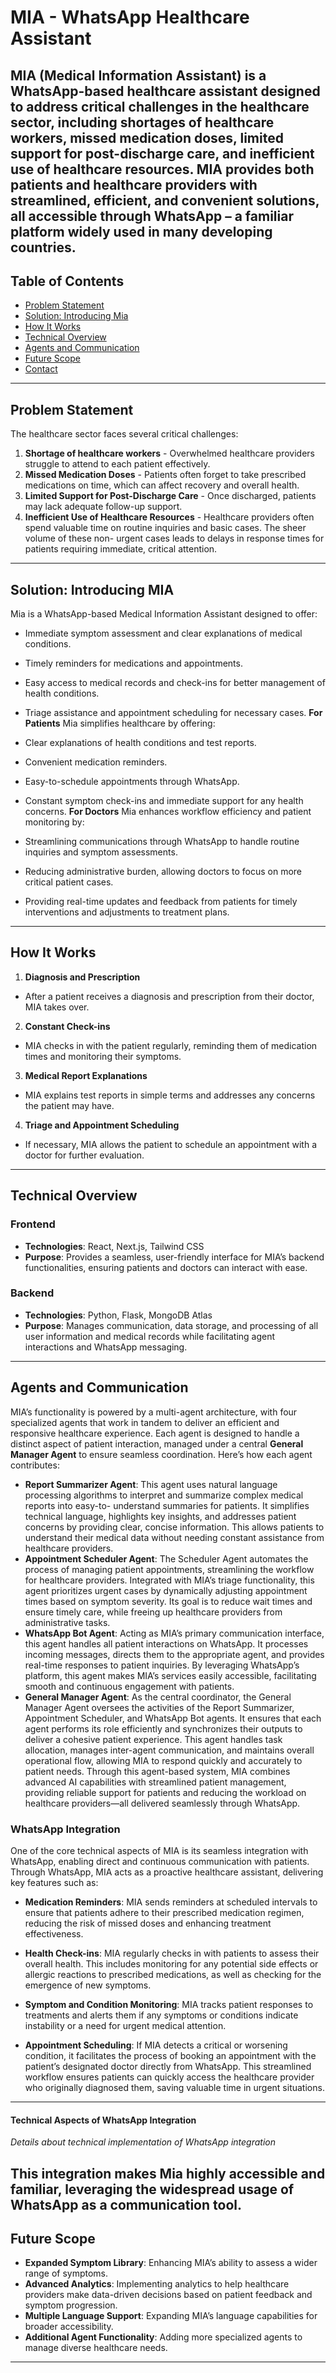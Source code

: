 # MIA - WhatsApp Healthcare Assistant
**MIA** (Medical Information Assistant) is a WhatsApp-based healthcare assistant
designed to address critical challenges in the healthcare sector, including shortages
of healthcare workers, missed medication doses, limited support for post-discharge
care, and inefficient use of healthcare resources. MIA provides both patients and
healthcare providers with streamlined, efficient, and convenient solutions, all
accessible through WhatsApp – a familiar platform widely used in many developing
countries.
---
## Table of Contents
- [Problem Statement](#problem-statement)
- [Solution: Introducing Mia](#solution-introducing-mia)
- [How It Works](#how-it-works)
- [Technical Overview](#technical-overview)
- [Agents and Communication](#agents-and-communication)
- [Future Scope](#future-scope)
- [Contact](#contact)
---
## Problem Statement
The healthcare sector faces several critical challenges:
1. **Shortage of healthcare workers** - Overwhelmed healthcare providers struggle
to attend to each patient effectively.
2. **Missed Medication Doses** - Patients often forget to take prescribed
medications on time, which can affect recovery and overall health.
3. **Limited Support for Post-Discharge Care** - Once discharged, patients may lack
adequate follow-up support.
4. **Inefficient Use of Healthcare Resources** - Healthcare providers often spend
valuable time on routine inquiries and basic cases. The sheer volume of these non-
urgent cases leads to delays in response times for patients requiring immediate,
critical attention.

---
## Solution: Introducing MIA
Mia is a WhatsApp-based Medical Information Assistant designed to offer:
- Immediate symptom assessment and clear explanations of medical conditions.
- Timely reminders for medications and appointments.
- Easy access to medical records and check-ins for better management of health
conditions.
- Triage assistance and appointment scheduling for necessary cases.
**For Patients**
Mia simplifies healthcare by offering:
- Clear explanations of health conditions and test reports.

- Convenient medication reminders.
- Easy-to-schedule appointments through WhatsApp.
- Constant symptom check-ins and immediate support for any health concerns.
**For Doctors**
Mia enhances workflow efficiency and patient monitoring by:
- Streamlining communications through WhatsApp to handle routine inquiries and
symptom assessments.
- Reducing administrative burden, allowing doctors to focus on more critical patient
cases.
- Providing real-time updates and feedback from patients for timely interventions and
adjustments to treatment plans.
---
## How It Works
1. **Diagnosis and Prescription**
- After a patient receives a diagnosis and prescription from their doctor, MIA takes
over.
2. **Constant Check-ins**
- MIA checks in with the patient regularly, reminding them of medication times and
monitoring their symptoms.
3. **Medical Report Explanations**
- MIA explains test reports in simple terms and addresses any concerns the patient
may have.
4. **Triage and Appointment Scheduling**
- If necessary, MIA allows the patient to schedule an appointment with a doctor for
further evaluation.
---
## Technical Overview
### Frontend
- **Technologies**: React, Next.js, Tailwind CSS
- **Purpose**: Provides a seamless, user-friendly interface for MIA’s backend
functionalities, ensuring patients and doctors can interact with ease.
### Backend
- **Technologies**: Python, Flask, MongoDB Atlas
- **Purpose**: Manages communication, data storage, and processing of all user
information and medical records while facilitating agent interactions and WhatsApp
messaging.
---
## Agents and Communication

MIA’s functionality is powered by a multi-agent architecture, with four specialized
agents that work in tandem to deliver an efficient and responsive healthcare
experience. Each agent is designed to handle a distinct aspect of patient interaction,
managed under a central **General Manager Agent** to ensure seamless
coordination. Here’s how each agent contributes:
- **Report Summarizer Agent**: This agent uses natural language processing
algorithms to interpret and summarize complex medical reports into easy-to-
understand summaries for patients. It simplifies technical language, highlights key
insights, and addresses patient concerns by providing clear, concise information.
This allows patients to understand their medical data without needing constant
assistance from healthcare providers.
- **Appointment Scheduler Agent**: The Scheduler Agent automates the process of
managing patient appointments, streamlining the workflow for healthcare providers.
Integrated with MIA’s triage functionality, this agent prioritizes urgent cases by
dynamically adjusting appointment times based on symptom severity. Its goal is to
reduce wait times and ensure timely care, while freeing up healthcare providers from
administrative tasks.
- **WhatsApp Bot Agent**: Acting as MIA’s primary communication interface, this
agent handles all patient interactions on WhatsApp. It processes incoming
messages, directs them to the appropriate agent, and provides real-time responses
to patient inquiries. By leveraging WhatsApp’s platform, this agent makes MIA’s
services easily accessible, facilitating smooth and continuous engagement with
patients.
- **General Manager Agent**: As the central coordinator, the General Manager
Agent oversees the activities of the Report Summarizer, Appointment Scheduler, and
WhatsApp Bot agents. It ensures that each agent performs its role efficiently and
synchronizes their outputs to deliver a cohesive patient experience. This agent
handles task allocation, manages inter-agent communication, and maintains overall
operational flow, allowing MIA to respond quickly and accurately to patient needs.
Through this agent-based system, MIA combines advanced AI capabilities with
streamlined patient management, providing reliable support for patients and reducing
the workload on healthcare providers—all delivered seamlessly through WhatsApp.
### WhatsApp Integration
One of the core technical aspects of MIA is its seamless integration with WhatsApp,
enabling direct and continuous communication with patients. Through WhatsApp,
MIA acts as a proactive healthcare assistant, delivering key features such as:
- **Medication Reminders**: MIA sends reminders at scheduled intervals to ensure
that patients adhere to their prescribed medication regimen, reducing the risk of
missed doses and enhancing treatment effectiveness.
- **Health Check-ins**: MIA regularly checks in with patients to assess their overall
health. This includes monitoring for any potential side effects or allergic reactions to
prescribed medications, as well as checking for the emergence of new symptoms.

- **Symptom and Condition Monitoring**: MIA tracks patient responses to treatments
and alerts them if any symptoms or conditions indicate instability or a need for urgent
medical attention.
- **Appointment Scheduling**: If MIA detects a critical or worsening condition, it
facilitates the process of booking an appointment with the patient’s designated
doctor directly from WhatsApp. This streamlined workflow ensures patients can
quickly access the healthcare provider who originally diagnosed them, saving
valuable time in urgent situations.
---
#### Technical Aspects of WhatsApp Integration
*Details about technical implementation of WhatsApp integration*

This integration makes Mia highly accessible and familiar, leveraging the widespread
usage of WhatsApp as a communication tool.
---
## Future Scope
- **Expanded Symptom Library**: Enhancing MIA’s ability to assess a wider range of
symptoms.
- **Advanced Analytics**: Implementing analytics to help healthcare providers make
data-driven decisions based on patient feedback and symptom progression.
- **Multiple Language Support**: Expanding MIA’s language capabilities for broader
accessibility.
- **Additional Agent Functionality**: Adding more specialized agents to manage
diverse healthcare needs.
---

